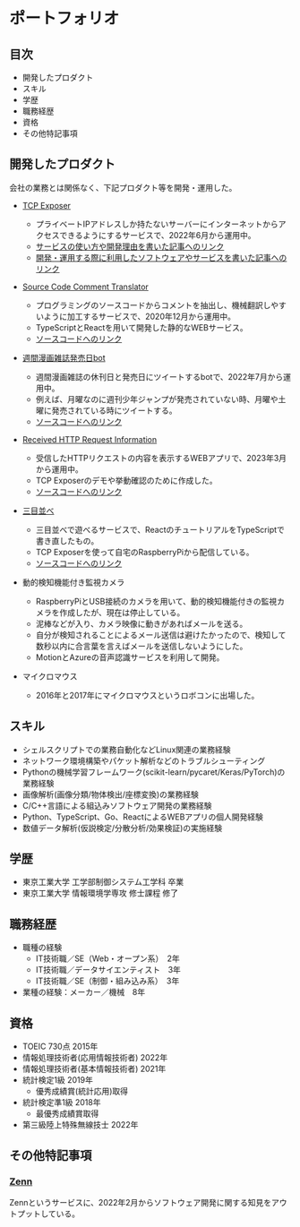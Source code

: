 # ポートフォリオ

## 目次
- 開発したプロダクト
- スキル
- 学歴
- 職務経歴
- 資格
- その他特記事項


## 開発したプロダクト
会社の業務とは関係なく、下記プロダクト等を開発・運用した。

- [TCP Exposer](https://www.tcpexposer.com/)
    - プライベートIPアドレスしか持たないサーバーにインターネットからアクセスできるようにするサービスで、2022年6月から運用中。
    - [サービスの使い方や開発理由を書いた記事へのリンク](https://zenn.dev/teasy/articles/tcpexposer-intoroduction)
    - [開発・運用する際に利用したソフトウェアやサービスを書いた記事へのリンク](https://zenn.dev/teasy/articles/tcpexposer-tech)

- [Source Code Comment Translator](https://ytgw.github.io/CodeCommentTranslator/)
    - プログラミングのソースコードからコメントを抽出し、機械翻訳しやすいように加工するサービスで、2020年12月から運用中。
    - TypeScriptとReactを用いて開発した静的なWEBサービス。
    - [ソースコードへのリンク](https://github.com/ytgw/CodeCommentTranslator)

- [週間漫画雑誌発売日bot](https://twitter.com/Mangazine_Bot)
    - 週間漫画雑誌の休刊日と発売日にツイートするbotで、2022年7月から運用中。
    - 例えば、月曜なのに週刊少年ジャンプが発売されていない時、月曜や土曜に発売されている時にツイートする。
    - [ソースコードへのリンク](https://github.com/ytgw/magazine-crawler)

- [Received HTTP Request Information](https://echo.tcpexposer.com/)
    - 受信したHTTPリクエストの内容を表示するWEBアプリで、2023年3月から運用中。
    - TCP Exposerのデモや挙動確認のために作成した。
    - [ソースコードへのリンク](https://github.com/ytgw/go-httpd-echo)

- [三目並べ](https://tictactoe.tcpexposer.com/)
    - 三目並べで遊べるサービスで、ReactのチュートリアルをTypeScriptで書き直したもの。
    - TCP Exposerを使って自宅のRaspberryPiから配信している。
    - [ソースコードへのリンク](https://github.com/ytgw/tictactoe-react-typescript)

- 動的検知機能付き監視カメラ
    - RaspberryPiとUSB接続のカメラを用いて、動的検知機能付きの監視カメラを作成したが、現在は停止している。
    - 泥棒などが入り、カメラ映像に動きがあればメールを送る。
    - 自分が検知されることによるメール送信は避けたかったので、検知して数秒以内に合言葉を言えばメールを送信しないようにした。
    - MotionとAzureの音声認識サービスを利用して開発。

- マイクロマウス
    - 2016年と2017年にマイクロマウスというロボコンに出場した。


## スキル
- シェルスクリプトでの業務自動化などLinux関連の業務経験
- ネットワーク環境構築やパケット解析などのトラブルシューティング
- Pythonの機械学習フレームワーク(scikit-learn/pycaret/Keras/PyTorch)の業務経験
- 画像解析(画像分類/物体検出/座標変換)の業務経験
- C/C++言語による組込みソフトウェア開発の業務経験
- Python、TypeScript、Go、ReactによるWEBアプリの個人開発経験
- 数値データ解析(仮説検定/分散分析/効果検証)の実施経験


## 学歴
- 東京工業大学 工学部制御システム工学科 卒業
- 東京工業大学 情報環境学専攻 修士課程 修了


## 職務経歴
- 職種の経験
    - IT技術職／SE（Web・オープン系）　2年
    - IT技術職／データサイエンティスト　3年
    - IT技術職／SE（制御・組み込み系）　3年
- 業種の経験：メーカー／機械　8年


## 資格
- TOEIC 730点 2015年
- 情報処理技術者(応用情報技術者) 2022年
- 情報処理技術者(基本情報技術者) 2021年
- 統計検定1級 2019年
    - 優秀成績賞(統計応用)取得
- 統計検定準1級 2018年
    - 最優秀成績賞取得
- 第三級陸上特殊無線技士 2022年


## その他特記事項
### [Zenn](https://zenn.dev/teasy)
Zennというサービスに、2022年2月からソフトウェア開発に関する知見をアウトプットしている。
